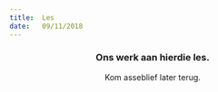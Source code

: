 ```yaml
---
title:  Les
date:   09/11/2018
---
```


### <center>Ons werk aan hierdie les.</center>
<center>Kom asseblief later terug.</center>